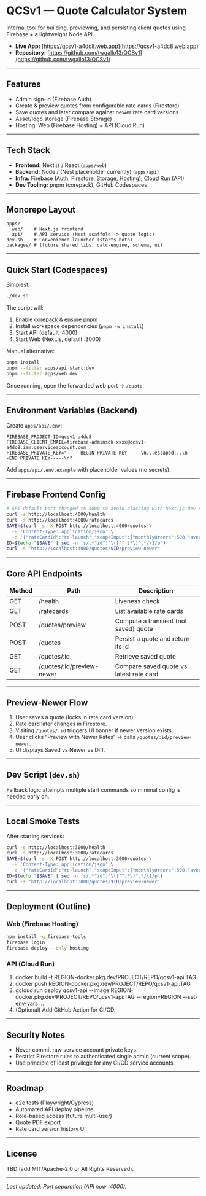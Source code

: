 ﻿# QCSv1 — Quote Calculator System

Internal tool for building, previewing, and persisting client quotes using Firebase + a lightweight Node API.

- **Live App:** [https://qcsv1-a4dc8.web.app](https://qcsv1-a4dc8.web.app)
- **Repository:** [https://github.com/twgallo13/QCSv1](https://github.com/twgallo13/QCSv1)

---

## Features

- Admin sign-in (Firebase Auth)
- Create & preview quotes from configurable rate cards (Firestore)
- Save quotes and later compare against newer rate card versions
- Asset/logo storage (Firebase Storage)
- Hosting: Web (Firebase Hosting) + API (Cloud Run)

---

## Tech Stack

- **Frontend:** Next.js / React (`apps/web`)
- **Backend:** Node / (Nest placeholder currently) (`apps/api`)
- **Infra:** Firebase (Auth, Firestore, Storage, Hosting), Cloud Run (API)
- **Dev Tooling:** pnpm (corepack), GitHub Codespaces

---

## Monorepo Layout

```text
apps/
  web/    # Next.js frontend
  api/    # API service (Nest scaffold -> quote logic)
dev.sh    # Convenience launcher (starts both)
packages/ # (future shared libs: calc-engine, schema, ui)
```

---

## Quick Start (Codespaces)

Simplest:

```bash
./dev.sh
```

The script will:

1. Enable corepack & ensure pnpm
2. Install workspace dependencies (`pnpm -w install`)
3. Start API (default :4000)
4. Start Web (Next.js, default :3000)

Manual alternative:

```bash
pnpm install
pnpm --filter apps/api start:dev
pnpm --filter apps/web dev
```

Once running, open the forwarded web port → `/quote`.

---

## Environment Variables (Backend)

Create `apps/api/.env`:

```env
FIREBASE_PROJECT_ID=qcsv1-a4dc8
FIREBASE_CLIENT_EMAIL=firebase-adminsdk-xxxx@qcsv1-a4dc8.iam.gserviceaccount.com
FIREBASE_PRIVATE_KEY="-----BEGIN PRIVATE KEY-----\n...escaped...\n-----END PRIVATE KEY-----\n"
```

Add `apps/api/.env.example` with placeholder values (no secrets).

---

## Firebase Frontend Config

```bash
# API default port changed to 4000 to avoid clashing with Next.js dev server
curl -s http://localhost:4000/health
curl -s http://localhost:4000/ratecards
SAVE=$(curl -s -X POST http://localhost:4000/quotes \
  -H 'Content-Type: application/json' \
  -d '{"rateCardId":"rc-launch","scopeInput":{"monthlyOrders":500,"averageOrderValueCents":6500,"averageUnitsPerOrder":2}}')
ID=$(echo "$SAVE" | sed -n 's/.*"id":"\([^" ]*\)".*/\1/p')
curl -s "http://localhost:4000/quotes/$ID/preview-newer"
```

---

## Core API Endpoints

| Method | Path | Description |
|--------|------|-------------|
| GET | /health | Liveness check |
| GET | /ratecards | List available rate cards |
| POST | /quotes/preview | Compute a transient (not saved) quote |
| POST | /quotes | Persist a quote and return its id |
| GET | /quotes/:id | Retrieve saved quote |
| GET | /quotes/:id/preview-newer | Compare saved quote vs latest rate card |

---

## Preview-Newer Flow

1. User saves a quote (locks in rate card version).
2. Rate card later changes in Firestore.
3. Visiting `/quotes/:id` triggers UI banner if newer version exists.
4. User clicks “Preview with Newer Rates” → calls `/quotes/:id/preview-newer`.
5. UI displays Saved vs Newer vs Diff.

---

## Dev Script (`dev.sh`)

Fallback logic attempts multiple start commands so minimal config is needed early on.

---

## Local Smoke Tests

After starting services:

```bash
curl -s http://localhost:3000/health
curl -s http://localhost:3000/ratecards
SAVE=$(curl -s -X POST http://localhost:3000/quotes \
  -H 'Content-Type: application/json' \
  -d '{"rateCardId":"rc-launch","scopeInput":{"monthlyOrders":500,"averageOrderValueCents":6500,"averageUnitsPerOrder":2}}')
ID=$(echo "$SAVE" | sed -n 's/.*"id":"\([^"]*\)".*/\1/p')
curl -s "http://localhost:3000/quotes/$ID/preview-newer"
```

---

## Deployment (Outline)

### Web (Firebase Hosting)

```bash
npm install -g firebase-tools
firebase login
firebase deploy --only hosting
```

### API (Cloud Run)

1. docker build -t REGION-docker.pkg.dev/PROJECT/REPO/qcsv1-api:TAG .
2. docker push REGION-docker.pkg.dev/PROJECT/REPO/qcsv1-api:TAG
3. gcloud run deploy qcsv1-api --image REGION-docker.pkg.dev/PROJECT/REPO/qcsv1-api:TAG --region=REGION --set-env-vars ...
4. (Optional) Add GitHub Action for CI/CD.

---

## Security Notes

- Never commit raw service account private keys.
- Restrict Firestore rules to authenticated single admin (current scope).
- Use principle of least privilege for any CI/CD service accounts.

---

## Roadmap

- e2e tests (Playwright/Cypress)
- Automated API deploy pipeline
- Role-based access (future multi-user)
- Quote PDF export
- Rate card version history UI

---

## License

TBD (add MIT/Apache-2.0 or All Rights Reserved).

---

_Last updated: Port separation (API now :4000)._
